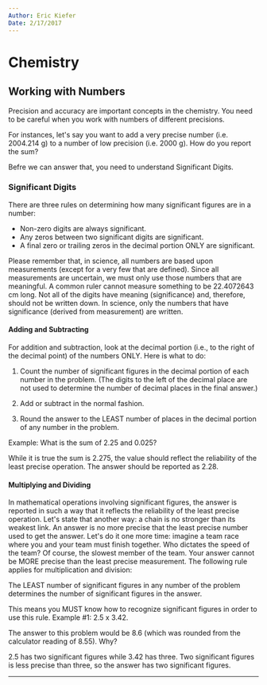 ```yaml
---
Author: Eric Kiefer
Date: 2/17/2017
---
```


# Chemistry

## Working with Numbers

Precision and accuracy are important concepts in the chemistry. You need to be careful when you work with numbers of different precisions.  

For instances, let's say you want to add a very precise number (i.e. 2004.214 g) to a number of low precision (i.e. 2000 g). How do you report the sum? 

Befre we can answer that, you need to understand Significant Digits.

### Significant Digits

There are three rules on determining how many significant figures are in a number:

* Non-zero digits are always significant.  
* Any zeros between two significant digits are significant.  
*  A final zero or trailing zeros in the decimal portion ONLY are significant.

Please remember that, in science, all numbers are based upon measurements (except for a very few that are defined). Since all measurements are uncertain, we must only use those numbers that are meaningful.  A common ruler cannot measure something to be 22.4072643 cm long. Not all of the digits have meaning (significance) and, therefore, should not be written down. In science, only the numbers that have significance (derived from measurement) are written.

#### Adding and Subtracting

For addition and subtraction, look at the decimal portion (i.e., to the right of the decimal point) of the numbers ONLY. Here is what to do:

1) Count the number of significant figures in the decimal portion of each number in the problem. (The digits to the left of the decimal place are not used to determine the number of decimal places in the final answer.)

2) Add or subtract in the normal fashion.

3) Round the answer to the LEAST number of places in the decimal portion of any number in the problem. 

Example: What is the sum of 2.25 and 0.025?

While it is true the sum is 2.275, the value should reflect the reliability of the least precise operation. The answer should be reported as 2.28. 

#### Multiplying and Dividing

In mathematical operations involving significant figures, the answer is reported in such a way that it reflects the reliability of the least precise operation. Let's state that another way: a chain is no stronger than its weakest link. An answer is no more precise that the least precise number used to get the answer. Let's do it one more time: imagine a team race where you and your team must finish together. Who dictates the speed of the team? Of course, the slowest member of the team. Your answer cannot be MORE precise than the least precise measurement. 
The following rule applies for multiplication and division:

The LEAST number of significant figures in any number of the problem determines the number of significant figures in the answer.

This means you MUST know how to recognize significant figures in order to use this rule. 
Example #1: 2.5 x 3.42.

The answer to this problem would be 8.6 (which was rounded from the calculator reading of 8.55). Why?

2.5 has two significant figures while 3.42 has three. Two significant figures is less precise than three, so the answer has two significant figures. 

___